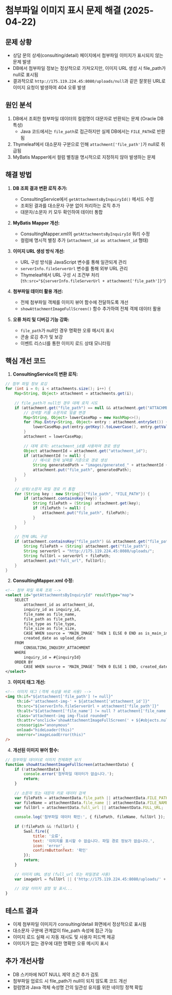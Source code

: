 # 첨부파일 이미지 표시 문제 해결 (2025-04-22)

## 문제 상황
- 상담 문의 상세(consulting/detail) 페이지에서 첨부파일 이미지가 표시되지 않는 문제 발생
- DB에서 첨부파일 정보는 정상적으로 가져오지만, 이미지 URL 생성 시 file_path가 null로 표시됨
- 결과적으로 `http://175.119.224.45:8080/uploads/null`과 같은 잘못된 URL로 이미지 요청이 발생하여 404 오류 발생

## 원인 분석
1. DB에서 조회한 첨부파일 데이터의 컬럼명이 대문자로 반환되는 문제 (Oracle DB 특성)
   - Java 코드에서는 `file_path`로 접근하지만 실제 DB에서는 `FILE_PATH`로 반환됨
2. Thymeleaf에서 대소문자 구분으로 인해 `attachment['file_path']`가 null로 취급됨
3. MyBatis Mapper에서 컬럼 별칭을 명시적으로 지정하지 않아 발생하는 문제

## 해결 방법
1. **DB 조회 결과 변환 로직 추가:**
   - ConsultingService에서 `getAttachmentsByInquiryId()` 메서드 수정
   - 조회된 결과를 대소문자 구분 없이 처리하는 로직 추가
   - 대문자/소문자 키 모두 확인하여 데이터 통합

2. **MyBatis Mapper 개선:**
   - ConsultingMapper.xml의 `getAttachmentsByInquiryId` 쿼리 수정
   - 컬럼에 명시적 별칭 추가 (`attachment_id as attachment_id` 형태)

3. **이미지 URL 생성 방식 개선:**
   - URL 구성 방식을 JavaScript 변수를 통해 일관되게 관리
   - `serverInfo.fileServerUrl` 변수를 통해 외부 URL 관리
   - Thymeleaf에서 URL 구성 시 조건부 처리 (`th:src="${serverInfo.fileServerUrl + attachment['file_path']}"`)

4. **첨부파일 데이터 활용 개선:**
   - 전체 첨부파일 객체를 이미지 뷰어 함수에 전달하도록 개선
   - `showAttachmentImageFullScreen()` 함수 추가하여 전체 객체 데이터 활용

5. **오류 처리 및 디버깅 기능 강화:**
   - `file_path`가 null인 경우 명확한 오류 메시지 표시
   - 콘솔 로깅 추가 및 보강
   - 이벤트 리스너를 통한 이미지 로드 상태 모니터링

## 핵심 개선 코드
1. **ConsultingService의 변환 로직:**
```java
// 첨부 파일 정보 로깅
for (int i = 0; i < attachments.size(); i++) {
    Map<String, Object> attachment = attachments.get(i);
    
    // file_path가 null인 경우 대체 로직 시도
    if (attachment.get("file_path") == null && attachment.get("ATTACHMENT_ID") != null) {
        // 검색할 키를 소문자로 일괄 변경
        Map<String, Object> lowerCaseMap = new HashMap<>();
        for (Map.Entry<String, Object> entry : attachment.entrySet()) {
            lowerCaseMap.put(entry.getKey().toLowerCase(), entry.getValue());
        }
        attachment = lowerCaseMap;
        
        // 대체 로직: attachment_id를 사용하여 경로 생성
        Object attachmentId = attachment.get("attachment_id");
        if (attachmentId != null) {
            // 예시로 현재 날짜를 기준으로 경로 생성
            String generatedPath = "images/generated_" + attachmentId + "_" + dateStr + ".jpg";
            attachment.put("file_path", generatedPath);
        }
    }
    
    // 상위/소문자 파일 경로 키 통합
    for (String key : new String[]{"file_path", "FILE_PATH"}) {
        if (attachment.containsKey(key)) {
            String filePath = (String) attachment.get(key);
            if (filePath != null) {
                attachment.put("file_path", filePath);
            }
        }
    }
    
    // 전체 URL 구성
    if (attachment.containsKey("file_path") && attachment.get("file_path") != null) {
        String filePath = (String) attachment.get("file_path");
        String serverUrl = "http://175.119.224.45:8080/uploads/";
        String fullUrl = serverUrl + filePath;
        attachment.put("full_url", fullUrl);
    }
}
```

2. **ConsultingMapper.xml 수정:**
```xml
<!-- 첨부 파일 목록 조회 -->
<select id="getAttachmentsByInquiryId" resultType="map">
    SELECT 
        attachment_id as attachment_id,
        inquiry_id as inquiry_id,
        file_name as file_name,
        file_path as file_path,
        file_type as file_type,
        file_size as file_size,
        CASE WHEN source = 'MAIN_IMAGE' THEN 1 ELSE 0 END as is_main_image,
        created_date as upload_date
    FROM 
        CONSULTING_INQUIRY_ATTACHMENT
    WHERE 
        inquiry_id = #{inquiryId}
    ORDER BY 
        CASE WHEN source = 'MAIN_IMAGE' THEN 0 ELSE 1 END, created_date DESC
</select>
```

3. **이미지 태그 개선:**
```html
<!-- 이미지 태그 (객체 속성을 바로 사용) -->
<img th:if="${attachment['file_path'] != null}" 
     th:id="'attachment-img-' + ${attachment['attachment_id']}"
     th:src="${serverInfo.fileServerUrl + attachment['file_path']}"
     th:alt="${attachment['file_name'] != null ? attachment['file_name'] : '첨부파일 이미지'}"
     class="attachment-img img-fluid rounded"
     th:attr="onclick='showAttachmentImageFullScreen(' + ${#objects.nullSafe(#objects.toJson(attachment), '{}')} + ')'" 
     crossorigin="anonymous"
     onload="hideLoader(this)"
     onerror="imageLoadError(this)"
/>
```

4. **개선된 이미지 뷰어 함수:**
```javascript
// 첨부파일 데이터로 이미지 전체화면 보기
function showAttachmentImageFullScreen(attachmentData) {
    if (!attachmentData) {
        console.error('첨부파일 데이터가 없습니다.');
        return;
    }
    
    // 소문자 또는 대문자 키로 데이터 검색
    var filePath = attachmentData.file_path || attachmentData.FILE_PATH;
    var fileName = attachmentData.file_name || attachmentData.FILE_NAME || '첨부파일';
    var fullUrl = attachmentData.full_url || attachmentData.FULL_URL;
    
    console.log('첨부파일 데이터 확인:', { filePath, fileName, fullUrl });
    
    if (!filePath && !fullUrl) {
        Swal.fire({
            title: '오류',
            text: '이미지를 표시할 수 없습니다. 파일 경로 정보가 없습니다.',
            icon: 'error',
            confirmButtonText: '확인'
        });
        return;
    }
    
    // 이미지 URL 생성 (full_url 또는 파일경로 사용)
    var imageUrl = fullUrl || ('http://175.119.224.45:8080/uploads/' + filePath);
    
    // 모달 이미지 설정 및 표시...
}
```

## 테스트 결과
- 이제 첨부파일 이미지가 consulting/detail 화면에서 정상적으로 표시됨
- 대소문자 구분에 관계없이 file_path 속성에 접근 가능
- 이미지 로드 실패 시 자동 재시도 및 사용자 피드백 제공
- 이미지가 없는 경우에 대한 명확한 오류 메시지 표시

## 추가 개선사항
- DB 스키마에 NOT NULL 제약 조건 추가 검토
- 첨부파일 업로드 시 file_path가 null이 되지 않도록 코드 개선
- 컬럼명과 Java 객체 속성명 간의 일관성 유지를 위한 네이밍 정책 확립
